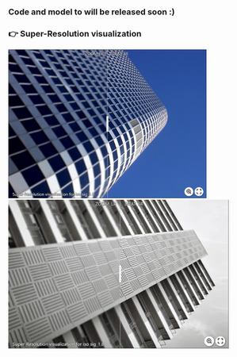 ### Code and model to will be released soon :)

### :point_right: Super-Resolution visualization
[<img src="assert/urban_05.png" height="300px["/>](https://imgsli.com/Mjc0NjUz) [<img src="assert/urban_91.png" height="300px["/>](https://imgsli.com/Mjc0NjUy)
